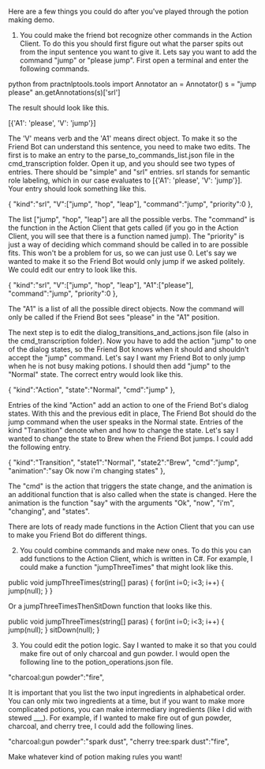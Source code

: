 Here are a few things you could do after you've played through the potion making demo.

1) You could make the friend bot recognize other commands in the Action Client. To do this you should first figure out what the parser spits out from the input sentence you want to give it. Lets say you want to add the command "jump" or "please jump". First open a terminal and enter the following commands.

python
from practnlptools.tools import Annotator
an = Annotator()
s = "jump please"
an.getAnnotations(s)['srl']

The result should look like this.

[{'A1': 'please', 'V': 'jump'}]

The 'V' means verb and the 'A1' means direct object. To make it so the Friend Bot can understand this sentence, you need to make two edits. The first is to make an entry to the parse_to_commands_list.json file in the cmd_transcription folder. Open it up, and you should see two types of entries. There should be "simple" and "srl" entries. srl stands for semantic role labeling, which in our case evaluates to [{'A1': 'please', 'V': 'jump'}]. Your entry should look something like this.

{
	"kind":"srl",
	"V":["jump", "hop", "leap"],
	"command":"jump",
	"priority":0
},

The list ["jump", "hop", "leap"] are all the possible verbs. The "command" is the function in the Action Client that gets called (if you go in the Action Client, you will see that there is a function named jump). The "priority" is just a way of deciding which command should be called in to are possible fits. This won't be a problem for us, so we can just use 0. Let's say we wanted to make it so the Friend Bot would only jump if we asked politely. We could edit our entry to look like this.

{
	"kind":"srl",
	"V":["jump", "hop", "leap"],
	"A1":["please"],
	"command":"jump",
	"priority":0
},

The "A1" is a list of all the possible direct objects. Now the command will only be called if the Friend Bot sees "please" in the "A1" position. 

The next step is to edit the dialog_transitions_and_actions.json file (also in the cmd_transcription folder). Now you have to add the action "jump" to one of the dialog states, so the Friend Bot knows when it should and shouldn't accept the "jump" command. Let's say I want my Friend Bot to only jump when he is not busy making potions. I should then add "jump" to the "Normal" state. The correct entry would look like this.

{
	"kind":"Action",
	"state":"Normal",
	"cmd":"jump"
},

Entries of the kind "Action" add an action to one of the Friend Bot's dialog states. With this and the previous edit in place, The Friend Bot should do the jump command when the user speaks in the Normal state. Entries of the kind "Transition" denote when and how to change the state. Let's say I wanted to change the state to Brew when the Friend Bot jumps. I could add the following entry.

{
	"kind":"Transition",
	"state1":"Normal",
	"state2":"Brew",
	"cmd":"jump",
	"animation":"say Ok now i'm changing states"
},

The "cmd" is the action that triggers the state change, and the animation is an additional function that is also called when the state is changed. Here the animation is the function "say" with the arguments "Ok", "now", "i'm", "changing", and "states".  

There are lots of ready made functions in the Action Client that you can use to make you Friend Bot do different things.

2) You could combine commands and make new ones. To do this you can add functions to the Action Client, which is written in C#. For example, I could make a function "jumpThreeTimes" that might look like this.

public void jumpThreeTimes(string[] paras) {
       for(int i=0; i<3; i++) {
       	       jump(null);
	}
}

Or a jumpThreeTimesThenSitDown function that looks like this.

public void jumpThreeTimes(string[] paras) {
       for(int i=0; i<3; i++) {
       	       jump(null);
	}
	sitDown(null);
}

3) You could edit the potion logic. Say I wanted to make it so that you could make fire out of only charcoal and gun powder. I would open the following line to the potion_operations.json file.

"charcoal:gun powder":"fire",

It is important that you list the two input ingredients in alphabetical order. You can only mix two ingredients at a time, but if you want to make more complicated potions, you can make intermediary ingredients (like I did with  stewed ___). For example, if I wanted to make fire out of gun powder, charcoal, and cherry tree, I could add the following lines.

"charcoal:gun powder":"spark dust",
"cherry tree:spark dust":"fire",

Make whatever kind of potion making rules you want!

